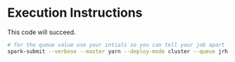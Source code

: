 # Execution Instructions

This code will succeed.

```bash
# for the queue value use your intials so you can tell your job apart
spark-submit --verbose --master yarn --deploy-mode cluster --queue jrh demo-read.py
```